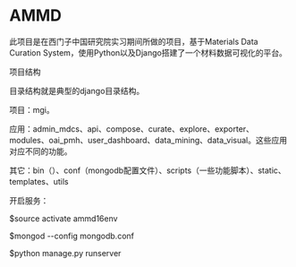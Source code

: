 # AMMD
此项目是在西门子中国研究院实习期间所做的项目，基于Materials Data Curation System，使用Python以及Django搭建了一个材料数据可视化的平台。

项目结构

目录结构就是典型的django目录结构。

项目：mgi。

应用：admin_mdcs、api、compose、curate、explore、exporter、modules、oai_pmh、user_dashboard、data_mining、data_visual。这些应用对应不同的功能。

其它：bin（）、conf（mongodb配置文件）、scripts（一些功能脚本）、static、templates、utils

开启服务：

$source activate ammd16env

$mongod --config mongodb.conf

$python manage.py runserver
